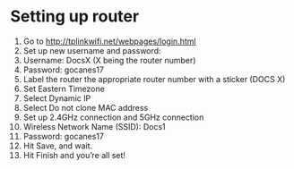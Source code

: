 # Setting up router
1. Go to http://tplinkwifi.net/webpages/login.html
1. Set up new username and password:
1. Username: DocsX (X being the router number)
1. Password: gocanes17
1. Label the router the appropriate router number with a sticker (DOCS X)
1. Set Eastern Timezone
1. Select Dynamic IP
1. Select Do not clone MAC address
1. Set up 2.4GHz connection and 5GHz connection
1. Wireless Network Name (SSID): Docs1
1. Password: gocanes17
1. Hit Save, and wait.
1. Hit Finish and you’re all set!


